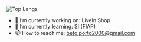  

![Top Langs](https://github-readme-stats.vercel.app/api/top-langs/?username=betomcp)

- 🔭 I’m currently working on: LiveIn Shop
- 🌱 I’m currently learning: SI (FIAP)
- 📫 How to reach me: beto.porto2000@gmail.com

<!--
**betomcp/betomcp** is a ✨ _special_ ✨ repository because its `README.md` (this file) appears on your GitHub profile.

Here are some ideas to get you started:

- 🔭 I’m currently working on ...
- 🌱 I’m currently learning ...
- 👯 I’m looking to collaborate on ...
- 🤔 I’m looking for help with ...
- 💬 Ask me about ...
- 📫 How to reach me: ...
- 😄 Pronouns: ...
- ⚡ Fun fact: ...
-->
